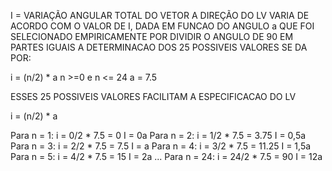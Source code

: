 I = VARIAÇÃO ANGULAR TOTAL DO VETOR
A DIREÇÃO DO LV VARIA DE ACORDO COM O VALOR DE I, DADA EM FUNCAO DO ANGULO a
QUE FOI SELECIONADO EMPIRICAMENTE POR DIVIDIR O ANGULO DE 90 EM PARTES IGUAIS
A DETERMINACAO DOS 25 POSSIVEIS VALORES SE DA POR:

i = (n/2) * a
n >=0 e n <= 24
a = 7.5

ESSES 25 POSSIVEIS VALORES FACILITAM A ESPECIFICACAO DO LV

i = (n/2) * a

Para n = 1: i = 0/2 * 7.5 = 0     I = 0a
Para n = 2: i = 1/2 * 7.5 = 3.75  I = 0,5a
Para n = 3: i = 2/2 * 7.5 = 7.5   I = a
Para n = 4: i = 3/2 * 7.5 = 11.25 I = 1,5a
Para n = 5: i = 4/2 * 7.5 = 15    I = 2a
...
Para n = 24: i = 24/2 * 7.5 = 90  I = 12a
